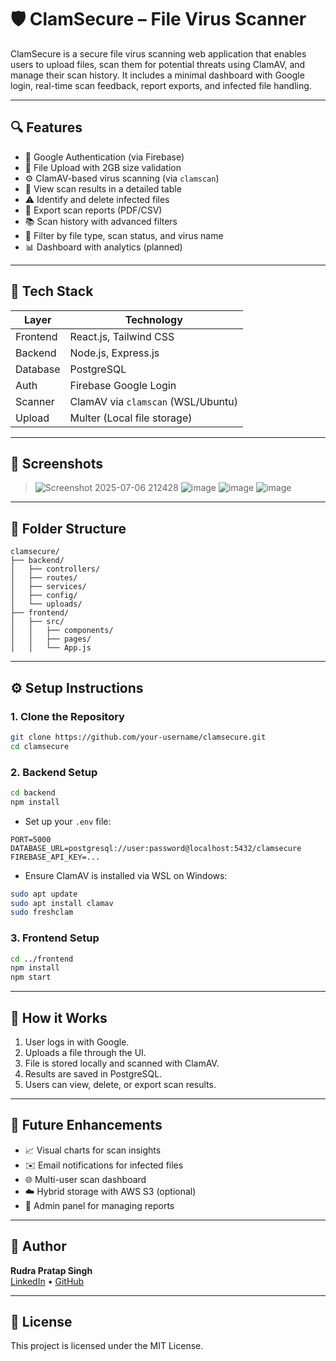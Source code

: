 # 🛡️ ClamSecure – File Virus Scanner

ClamSecure is a secure file virus scanning web application that enables users to upload files, scan them for potential threats using ClamAV, and manage their scan history. It includes a minimal dashboard with Google login, real-time scan feedback, report exports, and infected file handling.

---

## 🔍 Features

- 🔐 Google Authentication (via Firebase)
- 📂 File Upload with 2GB size validation
- ⚙️ ClamAV-based virus scanning (via `clamscan`)
- 📄 View scan results in a detailed table
- ⚠️ Identify and delete infected files
- 🧾 Export scan reports (PDF/CSV)
- 📚 Scan history with advanced filters
- 🔎 Filter by file type, scan status, and virus name
- 📊 Dashboard with analytics (planned)

---

## 🧰 Tech Stack

| Layer     | Technology                           |
|-----------|---------------------------------------|
| Frontend  | React.js, Tailwind CSS                |
| Backend   | Node.js, Express.js                   |
| Database  | PostgreSQL                            |
| Auth      | Firebase Google Login                 |
| Scanner   | ClamAV via `clamscan` (WSL/Ubuntu)    |
| Upload    | Multer (Local file storage)           |

---

## 📸 Screenshots

> ![Screenshot 2025-07-06 212428](https://github.com/user-attachments/assets/7f2dbc83-e4d9-48ac-8075-56a40887de13)
> ![image](https://github.com/user-attachments/assets/2d1f253f-5e3b-467d-8c5e-cecbb171b770)
> ![image](https://github.com/user-attachments/assets/7bf17530-2ac5-4810-a3c4-983098173f0d)
> ![image](https://github.com/user-attachments/assets/be568202-3068-4b62-ac57-4606928c383e)






---

## 📂 Folder Structure

```
clamsecure/
├── backend/
│   ├── controllers/
│   ├── routes/
│   ├── services/
│   ├── config/
│   └── uploads/
├── frontend/
│   ├── src/
│   │   ├── components/
│   │   ├── pages/
│   │   └── App.js
```

---

## ⚙️ Setup Instructions

### 1. Clone the Repository

```bash
git clone https://github.com/your-username/clamsecure.git
cd clamsecure
```

### 2. Backend Setup

```bash
cd backend
npm install
```

- Set up your `.env` file:

```env
PORT=5000
DATABASE_URL=postgresql://user:password@localhost:5432/clamsecure
FIREBASE_API_KEY=...
```

- Ensure ClamAV is installed via WSL on Windows:
```bash
sudo apt update
sudo apt install clamav
sudo freshclam
```

### 3. Frontend Setup

```bash
cd ../frontend
npm install
npm start
```

---

## 🧪 How it Works

1. User logs in with Google.
2. Uploads a file through the UI.
3. File is stored locally and scanned with ClamAV.
4. Results are saved in PostgreSQL.
5. Users can view, delete, or export scan results.

---

## 📌 Future Enhancements

- 📈 Visual charts for scan insights
- ✉️ Email notifications for infected files
- 🌐 Multi-user scan dashboard
- ☁️ Hybrid storage with AWS S3 (optional)
- 🔐 Admin panel for managing reports

---

## 👤 Author

**Rudra Pratap Singh**  
[LinkedIn](https://linkedin.com/in/rudra-pratap-singh) • [GitHub](https://github.com/rudraSingh98)

---

## 📄 License

This project is licensed under the MIT License.
